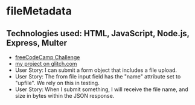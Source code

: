 # fileMetadata
## Technologies used: HTML, JavaScript, Node.js, Express, Multer
* [freeCodeCamp Challenge](https://learn.freecodecamp.org/apis-and-microservices/apis-and-microservices-projects/file-metadata-microservice/)
* [my project on glitch.com](https://useful-alligator.glitch.me/)
* User Story: I can submit a form object that includes a file upload.
* User Story: The from file input field has the "name" attribute set to "upfile". We rely on this in testing.
* User Story: When I submit something, I will receive the file name, and size in bytes within the JSON response.
